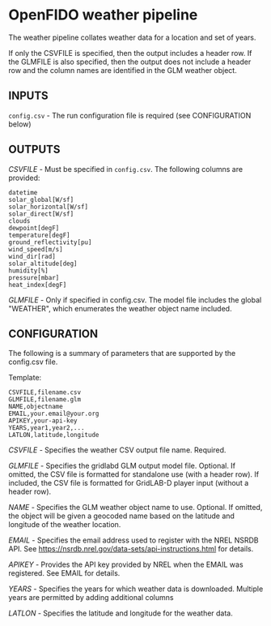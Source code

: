 OpenFIDO weather pipeline
=========================

The weather pipeline collates weather data for a location and set of years.

If only the CSVFILE is specified, then the output includes a header row.  If
the GLMFILE is also specified, then the output does not include a header row
and the column names are identified in the GLM weather object.

INPUTS
------

`config.csv` - The run configuration file is required (see CONFIGURATION below)

OUTPUTS
-------

*CSVFILE* - Must be specified in `config.csv`. The following columns are provided:

    datetime
    solar_global[W/sf]
    solar_horizontal[W/sf]
    solar_direct[W/sf]
    clouds
    dewpoint[degF]
    temperature[degF]
    ground_reflectivity[pu]
    wind_speed[m/s]
    wind_dir[rad]
    solar_altitude[deg]
    humidity[%]
    pressure[mbar]
    heat_index[degF]

*GLMFILE* - Only if specified in config.csv. The model file includes the
 global "WEATHER", which enumerates the weather object name included.

CONFIGURATION
-------------

The following is a summary of parameters that are supported by the config.csv
file.

Template:

    CSVFILE,filename.csv
    GLMFILE,filename.glm
    NAME,objectname
    EMAIL,your.email@your.org
    APIKEY,your-api-key
    YEARS,year1,year2,...
    LATLON,latitude,longitude

*CSVFILE* - Specifies the weather CSV output file name. Required.

*GLMFILE* - Specifies the gridlabd GLM output model file. Optional. If omitted,
the CSV file is formatted for standalone use (with a header row). If
included, the CSV file is formatted for GridLAB-D player input (without a
header row).

*NAME* - Specifies the GLM weather object name to use. Optional. If omitted, the
object will be given a geocoded name based on the latitude and longitude of
the weather location.

*EMAIL* - Specifies the email address used to register with the NREL NSRDB API.
See https://nsrdb.nrel.gov/data-sets/api-instructions.html for details.

*APIKEY* - Provides the API key provided by NREL when the EMAIL was registered.
See EMAIL for details.

*YEARS* - Specifies the years for which weather data is downloaded.  Multiple years
are permitted by adding additional columns

*LATLON* - Specifies the latitude and longitude for the weather data.

